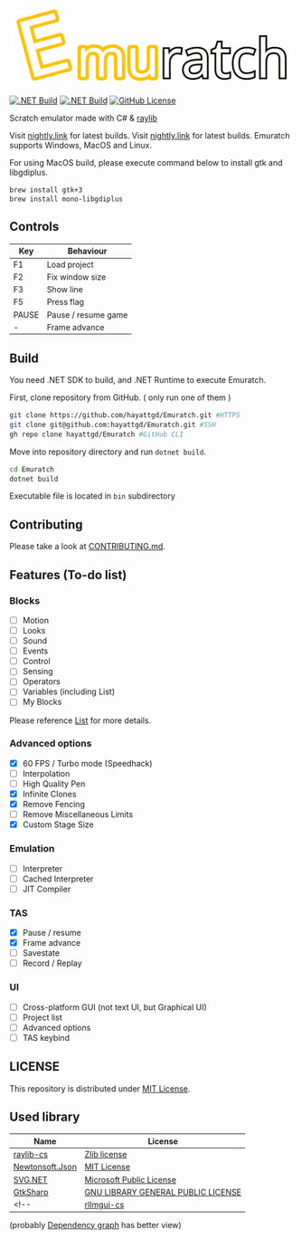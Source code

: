 # ![Emuratch](Images/Logo.svg)

[![.NET Build](https://github.com/hayattgd/Emuratch/actions/workflows/build.yml/badge.svg?branch=dev)](https://github.com/hayattgd/Emuratch/actions/workflows/build.yml)
[![.NET Build](https://github.com/hayattgd/Emuratch/actions/workflows/build.yml/badge.svg?branch=dev)](https://github.com/hayattgd/Emuratch/actions/workflows/build.yml)
[![GitHub License](https://img.shields.io/github/license/hayattgd/Emuratch)](https://github.com/hayattgd/Emuratch/blob/stable/LICENSE)

Scratch emulator made with C# & [raylib](https://www.raylib.com/)

Visit [nightly.link](https://nightly.link/hayattgd/Emuratch/workflows/build/dev) for latest builds.
Visit [nightly.link](https://nightly.link/hayattgd/Emuratch/workflows/build/dev) for latest builds.
Emuratch supports Windows, MacOS and Linux.

For using MacOS build, please execute command below to install gtk and libgdiplus.

```
brew install gtk+3
brew install mono-libgdiplus
```

## Controls

| Key   | Behaviour           |
|-------|---------------------|
| F1    | Load project        |
| F2    | Fix window size     |
| F3    | Show line           |
| F5    | Press flag          |
| PAUSE | Pause / resume game |
| -     | Frame advance       |

## Build

You need .NET SDK to build, and .NET Runtime to execute Emuratch.

First, clone repository from GitHub. ( only run one of them )

```bash
git clone https://github.com/hayattgd/Emuratch.git #HTTPS
git clone git@github.com:hayattgd/Emuratch.git #SSH
gh repo clone hayattgd/Emuratch #GitHub CLI
```

Move into repository directory and run `dotnet build`.

```bash
cd Emuratch
dotnet build
```

Executable file is located in `bin` subdirectory

## Contributing

Please take a look at [CONTRIBUTING.md](CONTRIBUTING.md).

## Features (To-do list)

### Blocks

- [ ] Motion
- [ ] Looks
- [ ] Sound
- [ ] Events
- [ ] Control
- [ ] Sensing
- [ ] Operators
- [ ] Variables (including List)
- [ ] My Blocks

Please reference [List](https://github.com/hayattgd/Emuratch/wiki/List-of-blocks-implemented) for more details.

### Advanced options

- [x] 60 FPS / Turbo mode (Speedhack)
- [ ] Interpolation
- [ ] High Quality Pen
- [x] Infinite Clones
- [x] Remove Fencing
- [ ] Remove Miscellaneous Limits
- [x] Custom Stage Size

### Emulation

- [ ] Interpreter
- [ ] Cached Interpreter
- [ ] JIT Compiler

### TAS

- [x] Pause / resume
- [x] Frame advance
- [ ] Savestate
- [ ] Record / Replay

### UI

- [ ] Cross-platform GUI (not text UI, but Graphical UI)
- [ ] Project list
- [ ] Advanced options
- [ ] TAS keybind

## LICENSE

This repository is distributed under [MIT License](./LICENSE).

## Used library

| Name                                                         | License                                                                                         |
|--------------------------------------------------------------|-------------------------------------------------------------------------------------------------|
| [raylib-cs](https://github.com/ChrisDill/Raylib-cs)          | [Zlib license](https://github.com/chrisdill/raylib-cs/blob/master/LICENSE)                      |
| [Newtonsoft.Json](https://www.newtonsoft.com/json)           | [MIT License](https://github.com/JamesNK/Newtonsoft.Json/blob/master/LICENSE.md)                |
| [SVG.NET](https://github.com/svg-net/SVG)                    | [Microsoft Public License](https://github.com/svg-net/SVG/blob/master/license.txt)              |
| [GtkSharp](https://github.com/GtkSharp/GtkSharp)             | [GNU LIBRARY GENERAL PUBLIC LICENSE](https://github.com/GtkSharp/GtkSharp/blob/develop/LICENSE) |
<!-- | [rlImgui-cs](https://github.com/raylib-extras/rlImGui-cs)    | [Zlib license](https://github.com/raylib-extras/rlImGui-cs/blob/main/LICENSE)                   | -->

(probably [Dependency graph](https://github.com/hayattgd/Emuratch/network/dependencies) has better view)
